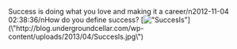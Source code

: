 Success is doing what you love and making it a career/n2012-11-04 02:38:36/nHow do you define success? [![\"SuccesIs\"](\"http://blog.undergroundcellar.com/wp-content/uploads/2013/04/SuccesIs.jpg\")](\"http://blog.undergroundcellar.com/wp-content/uploads/2013/04/SuccesIs.jpg\")